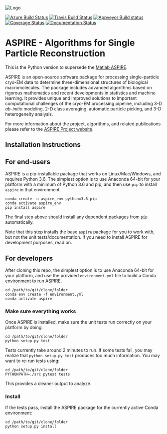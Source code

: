 ![Logo](http://spr.math.princeton.edu/sites/spr.math.princeton.edu/files/ASPIRE_1.jpg)

[![Azure Build Status](https://dev.azure.com/ComputationalCryoEM/Aspire-Python/_apis/build/status/ComputationalCryoEM.ASPIRE-Python?branchName=master)](https://dev.azure.com/ComputationalCryoEM/Aspire-Python/_build/latest?definitionId=3&branchName=master)
[![Travis Build Status](https://travis-ci.org/ComputationalCryoEM/ASPIRE-Python.svg?branch=master)](https://travis-ci.org/ComputationalCryoEM/ASPIRE-Python)
[![Appveyor Build status](https://ci.appveyor.com/api/projects/status/ywgud2vu9ot330bq/branch/master?svg=true)](https://ci.appveyor.com/project/vineetbansal/aspire-python/branch/master)
[![Coverage Status](https://coveralls.io/repos/github/ComputationalCryoEM/ASPIRE-Python/badge.svg?branch=master)](https://coveralls.io/github/ComputationalCryoEM/ASPIRE-Python?branch=master)
[![Documentation Status](https://readthedocs.org/projects/aspire/badge/?version=latest)](https://aspire.readthedocs.io/en/latest/?badge=latest)

# ASPIRE - Algorithms for Single Particle Reconstruction

This is the Python version to supersede the [Matlab ASPIRE](https://github.com/PrincetonUniversity/aspire). 

ASPIRE is an open-source software package for processing single-particle cryo-EM data to determine three-dimensional structures of biological macromolecules. The package includes advanced algorithms based on rigorous mathematics and recent developments in
statistics and machine learning. It provides unique and improved solutions to important computational challenges of the cryo-EM
processing pipeline, including 3-D *ab-initio* modeling, 2-D class averaging, automatic particle picking, and 3-D heterogeneity analysis.

For more information about the project, algorithms, and related publications please refer to the [ASPIRE Project website](http://spr.math.princeton.edu/).


## Installation Instructions

For end-users
-------------

ASPIRE is a pip-installable package that works on Linux/Mac/Windows, and requires Python 3.6. The simplest option is to use Anaconda 64-bit for your platform with a minimum of Python 3.6 and pip, and then use `pip` to install `aspire` in that environment.

```
conda create -n aspire_env python=3.6 pip
conda activate aspire_env
pip install aspire
```

The final step above should install any dependent packages from `pip` automatically.

Note that this step installs the base `aspire` package for you to work with, but not the unit tests/documentation. If you need to install ASPIRE for development purposes, read on.

For developers
--------------

After cloning this repo, the simplest option is to use Anaconda 64-bit for your platform, and use the provided `environment.yml` file to build a Conda environment to run ASPIRE.

```
cd /path/to/git/clone/folder
conda env create -f environment.yml
conda activate aspire
```

### Make sure everything works

Once ASPIRE is installed, make sure the unit tests run correctly on your platform by doing:
```
cd /path/to/git/clone/folder
python setup.py test
```

Tests currently take around 2 minutes to run. If some tests fail, you may realize that `python setup.py test` produces too much information.
You may want to re-run tests using:
```
cd /path/to/git/clone/folder
PYTHONPATH=./src pytest tests
```
This provides a cleaner output to analyze.

### Install

If the tests pass, install the ASPIRE package for the currently active Conda environment:
```
cd /path/to/git/clone/folder
python setup.py install
```
